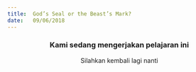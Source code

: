 ```yaml
---
title:  God’s Seal or the Beast’s Mark?
date:   09/06/2018
---
```


### <center>Kami sedang mengerjakan pelajaran ini</center>
<center>Silahkan kembali lagi nanti</center>